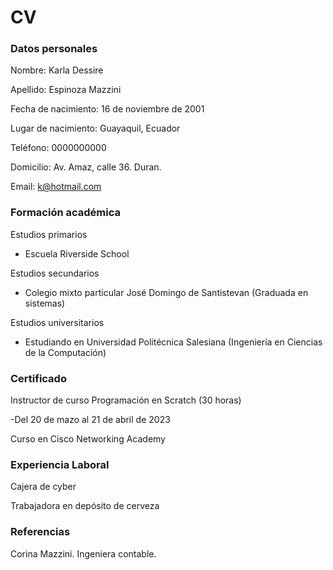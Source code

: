 # CV
### Datos personales
Nombre: Karla Dessire 

Apellido: Espinoza Mazzini

Fecha de nacimiento: 16 de noviembre de 2001

Lugar de nacimiento: Guayaquil, Ecuador

Teléfono: 0000000000

Domicilio: Av. Amaz, calle 36. Duran.

Email: k@hotmail.com

### Formación académica

Estudios primarios
- Escuela Riverside School

Estudios secundarios
- Colegio mixto particular José Domingo de Santistevan (Graduada en sistemas)

Estudios universitarios
- Estudiando en Universidad Politécnica Salesiana (Ingeniería en Ciencias de la Computación)

### Certificado
Instructor de curso Programación en Scratch (30 horas) 

 -Del 20 de mazo al 21 de abril de 2023
 
Curso en Cisco Networking Academy

### Experiencia Laboral
Cajera de cyber

Trabajadora en depósito de cerveza

### Referencias
Corina Mazzini. Ingeniera contable.
